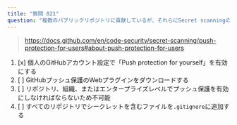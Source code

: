 ```yaml
---
title: "質問 021"
question: "複数のパブリックリポジトリに貢献しているが、それらにSecret scanningのプッシュ保護が有効でない場合、誤ってシークレットをプッシュしないようにするためには？"
---
```



> https://docs.github.com/en/code-security/secret-scanning/push-protection-for-users#about-push-protection-for-users
1. [x] 個人のGitHubアカウント設定で「Push protection for yourself」を有効にする
1. [ ] GitHubプッシュ保護のWebプラグインをダウンロードする
1. [ ] リポジトリ、組織、またはエンタープライズレベルでプッシュ保護を有効にしなければならないため不可能
1. [ ] すべてのリポジトリでシークレットを含むファイルを`.gitignore`に追加する